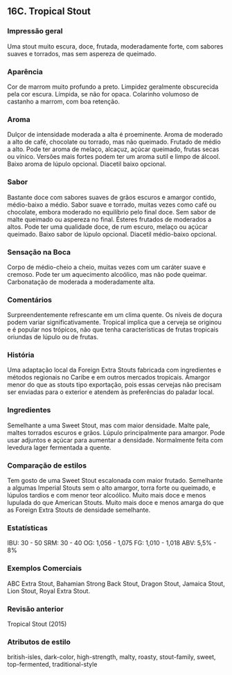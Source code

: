 ## 16C. Tropical Stout

### Impressão geral

Uma stout muito escura, doce, frutada, moderadamente forte, com sabores suaves e torrados, mas sem aspereza de queimado.

### Aparência

Cor de marrom muito profundo a preto. Limpidez geralmente obscurecida pela cor escura. Límpida, se não for opaca. Colarinho volumoso de castanho a marrom, com boa retenção.

### Aroma

Dulçor de intensidade moderada a alta é proeminente. Aroma de moderado a alto de café, chocolate ou torrado, mas não queimado. Frutado de médio a alto. Pode ter aroma de melaço, alcaçuz, açúcar queimado, frutas secas ou vínico. Versões mais fortes podem ter um aroma sutil e limpo de álcool. Baixo aroma de lúpulo opcional. Diacetil baixo opcional.

### Sabor

Bastante doce com sabores suaves de grãos escuros e amargor contido, médio-baixo a médio. Sabor suave e torrado, muitas vezes como café ou chocolate, embora moderado no equilíbrio pelo final doce. Sem sabor de malte queimado ou aspereza no final. Ésteres frutados de moderados a altos. Pode ter uma qualidade doce, de rum escuro, melaço ou açúcar queimado. Baixo sabor de lúpulo opcional. Diacetil médio-baixo opcional.

### Sensação na Boca

Corpo de médio-cheio a cheio, muitas vezes com um caráter suave e cremoso. Pode ter um aquecimento alcoólico, mas não pode queimar. Carbonatação de moderada a moderadamente alta.

### Comentários

Surpreendentemente refrescante em um clima quente. Os níveis de doçura podem variar significativamente. Tropical implica que a cerveja se originou e é popular nos trópicos, não que tenha características de frutas tropicais oriundas de lúpulo ou de frutas.

### História

Uma adaptação local da Foreign Extra Stouts fabricada com ingredientes e métodos regionais no Caribe e em outros mercados tropicais. Amargor menor do que as stouts tipo exportação, pois essas cervejas não precisam ser enviadas para o exterior e atendem às preferências do paladar local.

### Ingredientes

Semelhante a uma Sweet Stout, mas com maior densidade. Malte pale, maltes torrados escuros e grãos. Lúpulo principalmente para amargor. Pode usar adjuntos e açúcar para aumentar a densidade. Normalmente feita com levedura lager fermentada a quente.

### Comparação de estilos

Tem gosto de uma Sweet Stout escalonada com maior frutado. Semelhante a algumas Imperial Stouts sem o alto amargor, torra forte ou queimado, e lúpulos tardios e com menor teor alcoólico. Muito mais doce e menos lupulada do que American Stouts. Muito mais doce e menos amarga do que as Foreign Extra Stouts de densidade semelhante.

### Estatísticas

IBU: 30 - 50 SRM: 30 - 40 OG: 1,056 - 1,075 FG: 1,010 - 1,018 ABV: 5,5% - 8%

### Exemplos Comerciais

ABC Extra Stout, Bahamian Strong Back Stout, Dragon Stout, Jamaica Stout, Lion Stout, Royal Extra Stout.

### Revisão anterior

Tropical Stout (2015)

### Atributos de estilo

british-isles, dark-color, high-strength, malty, roasty, stout-family, sweet, top-fermented, traditional-style
